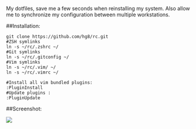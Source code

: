 My dotfiles, save me a few seconds when reinstalling my system. Also allow me to synchronize my configuration between multiple workstations. 

##Installation:

    git clone https://github.com/hg8/rc.git
    #ZSH symlinks
    ln -s ~/rc/.zshrc ~/
    #Git symlinks
    ln -s ~/rc/.gitconfig ~/
    #Vim symlinks
    ln -s ~/rc/.vim/ ~/
    ln -s ~/rc/.vimrc ~/
    
    #Install all vim bundled plugins:
    :PluginInstall
    #Update plugins :
    :PluginUpdate

##Screenshot:

![](http://i.imgur.com/emL3L9q.jpg)
